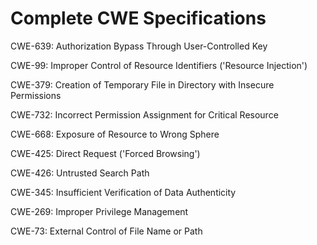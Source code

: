 

# Complete CWE Specifications

CWE-639: Authorization Bypass Through User-Controlled Key

CWE-99: Improper Control of Resource Identifiers ('Resource Injection')

CWE-379: Creation of Temporary File in Directory with Insecure Permissions

CWE-732: Incorrect Permission Assignment for Critical Resource

CWE-668: Exposure of Resource to Wrong Sphere

CWE-425: Direct Request ('Forced Browsing')

CWE-426: Untrusted Search Path

CWE-345: Insufficient Verification of Data Authenticity

CWE-269: Improper Privilege Management

CWE-73: External Control of File Name or Path